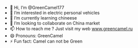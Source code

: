 - 👋 Hi, I’m @GreenCamel177
- 👀 I’m interested in electric personal vehicles
- 🌱 I’m currently learning chineese
- 💞️ I’m looking to collaborate on China market
- 📫 How to reach me ? Just visit my web www.greencamel.ru
- 😄 Pronouns: GreenCamel
- ⚡ Fun fact: Camel can not be Green

<!---
GreenCamel177/GreenCamel177 is a ✨ special ✨ repository because its `README.md` (this file) appears on your GitHub profile.
You can click the Preview link to take a look at your changes.
--->

